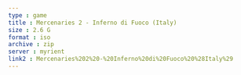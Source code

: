 ```yaml
---
type : game
title : Mercenaries 2 - Inferno di Fuoco (Italy)
size : 2.6 G
format : iso
archive : zip
server : myrient
link2 : Mercenaries%202%20-%20Inferno%20di%20Fuoco%20%28Italy%29
---
```

